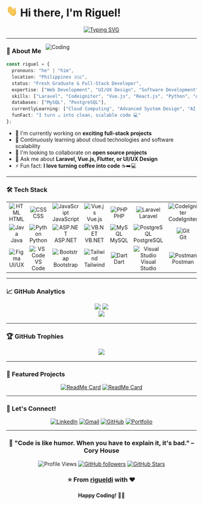 # <img src="https://raw.githubusercontent.com/ABSphreak/ABSphreak/master/gifs/Hi.gif" width="30px" height="30px"> Hi there, I'm Riguel!

<div align="center">
  
[![Typing SVG](https://readme-typing-svg.herokuapp.com?font=Fira+Code&weight=600&size=28&pause=1000&color=00D9FF&center=true&vCenter=true&width=650&lines=Full-Stack+Web+Developer;Software+Developer;UI%2FUX+Designer;Tech+Enthusiast;Passionate+Problem+Solver)](https://git.io/typing-svg)

</div>

---

<img align="right" alt="Coding" width="400" src="[https://cdn.dribbble.com/users/1162077/screenshots/3848914/programmer.gif](https://media0.giphy.com/media/v1.Y2lkPTc5MGI3NjExNWpjbThheWczNmZqbjk3OWxrNXRuMzMyajRyYWtoaXBrZGpzZjd3NCZlcD12MV9pbnRlcm5hbF9naWZfYnlfaWQmY3Q9Zw/qgQUggAC3Pfv687qPC/giphy.gif)">

### 🚀 About Me

```typescript
const riguel = {
  pronouns: "he" | "him",
  location: "Philippines 🇵🇭",
  status: "Fresh Graduate & Full-Stack Developer",
  expertise: ["Web Development", "UI/UX Design", "Software Development"],
  skills: ["Laravel", "Codeigniter", "Vue.js", "React.js", "Python", "ASP.NET", "VB.NET"],
  databases: ["MySQL", "PostgreSQL"],
  currentlyLearning: ["Cloud Computing", "Advanced System Design", "AI Automation"],
  funFact: "I turn ☕ into clean, scalable code 💻"
};
```

- 🔭 I'm currently working on **exciting full-stack projects**
- 🌱 Continuously learning about cloud technologies and software scalability
- 👯 I'm looking to collaborate on **open source projects**
- 💬 Ask me about **Laravel, Vue.js, Flutter, or UI/UX Design**
- ⚡ Fun fact: **I love turning coffee into code** ☕➡️💻

---

### 🛠️ Tech Stack

<div align="center">

<table>
<tr>
    <td align="center" width="96">
        <img src="https://skillicons.dev/icons?i=html" width="48" height="48" alt="HTML" />
        <br>HTML
    </td>
    <td align="center" width="96">
        <img src="https://skillicons.dev/icons?i=css" width="48" height="48" alt="CSS" />
        <br>CSS
    </td>
    <td align="center" width="96">
        <img src="https://skillicons.dev/icons?i=js" width="48" height="48" alt="JavaScript" />
        <br>JavaScript
    </td>
    <td align="center" width="96">
        <img src="https://skillicons.dev/icons?i=vue" width="48" height="48" alt="Vue.js" />
        <br>Vue.js
    </td>
    <td align="center" width="96">
        <img src="https://skillicons.dev/icons?i=php" width="48" height="48" alt="PHP" />
        <br>PHP
    </td>
    <td align="center" width="96">
        <img src="https://skillicons.dev/icons?i=laravel" width="48" height="48" alt="Laravel" />
        <br>Laravel
    </td>
    <td align="center" width="96">
        <img src="https://techstack-generator.vercel.app/codeigniter-icon.svg" width="48" height="48" alt="CodeIgniter" />
        <br>CodeIgniter
    </td>
    <td align="center" width="96">
        <img src="https://skillicons.dev/icons?i=flutter" width="48" height="48" alt="Flutter" />
        <br>Flutter
    </td>
</tr>
<tr>
    <td align="center" width="96">
        <img src="https://skillicons.dev/icons?i=java" width="48" height="48" alt="Java" />
        <br>Java
    </td>
    <td align="center" width="96">
        <img src="https://skillicons.dev/icons?i=python" width="48" height="48" alt="Python" />
        <br>Python
    </td>
    <td align="center" width="96">
        <img src="https://skillicons.dev/icons?i=dotnet" width="48" height="48" alt="ASP.NET" />
        <br>ASP.NET
    </td>
    <td align="center" width="96">
        <img src="https://cdn.jsdelivr.net/gh/devicons/devicon/icons/dot-net/dot-net-original.svg" width="48" height="48" alt="VB.NET" />
        <br>VB.NET
    </td>
    <td align="center" width="96">
        <img src="https://skillicons.dev/icons?i=mysql" width="48" height="48" alt="MySQL" />
        <br>MySQL
    </td>
    <td align="center" width="96">
        <img src="https://skillicons.dev/icons?i=postgresql" width="48" height="48" alt="PostgreSQL" />
        <br>PostgreSQL
    </td>
    <td align="center" width="96">
        <img src="https://skillicons.dev/icons?i=git" width="48" height="48" alt="Git" />
        <br>Git
    </td>
    <td align="center" width="96">
        <img src="https://skillicons.dev/icons?i=github" width="48" height="48" alt="GitHub" />
        <br>GitHub
    </td>
</tr>
<tr>
    <td align="center" width="96">
        <img src="https://skillicons.dev/icons?i=figma" width="48" height="48" alt="Figma" />
        <br>UI/UX
    </td>
    <td align="center" width="96">
        <img src="https://skillicons.dev/icons?i=vscode" width="48" height="48" alt="VS Code" />
        <br>VS Code
    </td>
    <td align="center" width="96">
        <img src="https://skillicons.dev/icons?i=bootstrap" width="48" height="48" alt="Bootstrap" />
        <br>Bootstrap
    </td>
    <td align="center" width="96">
        <img src="https://skillicons.dev/icons?i=tailwind" width="48" height="48" alt="Tailwind" />
        <br>Tailwind
    </td>
    <td align="center" width="96">
        <img src="https://skillicons.dev/icons?i=dart" width="48" height="48" alt="Dart" />
        <br>Dart
    </td>
    <td align="center" width="96">
        <img src="https://cdn.jsdelivr.net/gh/devicons/devicon/icons/visualstudio/visualstudio-plain.svg" width="48" height="48" alt="Visual Studio" />
        <br>Visual Studio
    </td>
    <td align="center" width="96">
        <img src="https://skillicons.dev/icons?i=postman" width="48" height="48" alt="Postman" />
        <br>Postman
    </td>
    <td align="center" width="96">
        <img src="https://cdn.jsdelivr.net/gh/devicons/devicon/icons/composer/composer-original.svg" width="48" height="48" alt="Composer" />
        <br>Composer
    </td>
</tr>
</table>

</div>

---

### 📈 GitHub Analytics

<div align="center">
  <img height="180em" src="https://github-readme-stats.vercel.app/api?username=rigueldi&show_icons=true&theme=react&hide_border=true&bg_color=0D1117&title_color=00D9FF&icon_color=00D9FF"/>
  <img height="180em" src="https://github-readme-stats.vercel.app/api/top-langs/?username=rigueldi&layout=compact&theme=react&hide_border=true&bg_color=0D1117&title_color=00D9FF"/>
</div>

<div align="center">
  <img src="https://github-readme-streak-stats.herokuapp.com/?user=rigueldi&theme=react&hide_border=true&background=0D1117&stroke=00D9FF"/>
</div>

---

### 🏆 GitHub Trophies

<div align="center">
  <img src="https://github-profile-trophy.vercel.app/?username=rigueldi&theme=discord&no-frame=true&no-bg=true&margin-w=4"/>
</div>

---

### 🌟 Featured Projects

<div align="center">

[![ReadMe Card](https://github-readme-stats.vercel.app/api/pin/?username=rigueldi&repo=awesome-project-1&theme=react&hide_border=true&bg_color=0D1117)](https://github.com/rigueldi/awesome-project-1)
[![ReadMe Card](https://github-readme-stats.vercel.app/api/pin/?username=rigueldi&repo=awesome-project-2&theme=react&hide_border=true&bg_color=0D1117)](https://github.com/rigueldi/awesome-project-2)

</div>

---

### 🤝 Let's Connect!

<div align="center">

[![LinkedIn](https://img.shields.io/badge/LinkedIn-0077B5?style=for-the-badge&logo=linkedin&logoColor=white)](https://linkedin.com/in/yourprofile)
[![Gmail](https://img.shields.io/badge/Gmail-D14836?style=for-the-badge&logo=gmail&logoColor=white)](mailto:riguel.developer@gmail.com)
[![GitHub](https://img.shields.io/badge/GitHub-100000?style=for-the-badge&logo=github&logoColor=white)](https://github.com/rigueldi)
[![Portfolio](https://img.shields.io/badge/Portfolio-FF5722?style=for-the-badge&logo=todoist&logoColor=white)](https://riguel.dev)

</div>

---

<div align="center">

### 🎯 "Code is like humor. When you have to explain it, it's bad." – Cory House

![Profile Views](https://komarev.com/ghpvc/?username=rigueldi&label=Profile%20Views&color=brightgreen&style=for-the-badge)
[![GitHub followers](https://img.shields.io/github/followers/rigueldi?label=Followers&style=for-the-badge&color=blue)](https://github.com/rigueldi)
[![GitHub Stars](https://img.shields.io/github/stars/rigueldi?label=Stars&style=for-the-badge&color=yellow)](https://github.com/rigueldi)

### ⭐ From [rigueldi](https://github.com/rigueldi) with ❤️

**Happy Coding!** 🚀✨

</div>
